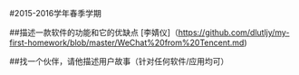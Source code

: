 #2015-2016学年春季学期
 
 
##描述一款软件的功能和它的优缺点
[李婧仪]（https://github.com/dlutljy/my-first-homework/blob/master/WeChat%20from%20Tencent.md)

##找一个伙伴，请他描述用户故事（针对任何软件/应用均可）

